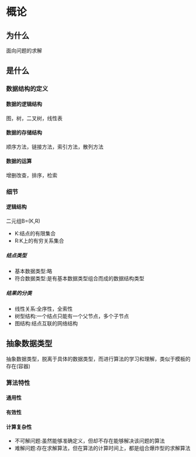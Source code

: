 # 概论
## 为什么
面向问题的求解
## 是什么
### 数据结构的定义
#### 数据的逻辑结构
图，树，二叉树，线性表
#### 数据的存储结构
顺序方法，链接方法，索引方法，散列方法
#### 数据的运算
增删改查，排序，检索
### 细节
#### 逻辑结构
二元组B=(K,R)<br/>
* K:结点的有限集合
* R:K上的有穷关系集合
##### 结点类型
* 基本数据类型:略
* 符合数据类型:是有基本数据类型组合而成的数据结构类型
##### 结果的分类
* 线性关系:全序性，全索性
* 树型结构:一个结点只能有一个父节点，多个子节点
* 图结构:结点互联的网络结构
## 抽象数据类型
抽象数据类型，脱离于具体的数据类型，而进行算法的学习和理解，类似于模板的存在(容器)
### 算法特性
#### 通用性
#### 有效性
#### 计算复杂性
* 不可解问题:虽然能够准确定义，但却不存在能够解决该问题的算法
* 难解问题:存在求解算法，但在算法的计算时间上，都是组合爆炸型的求解算法
